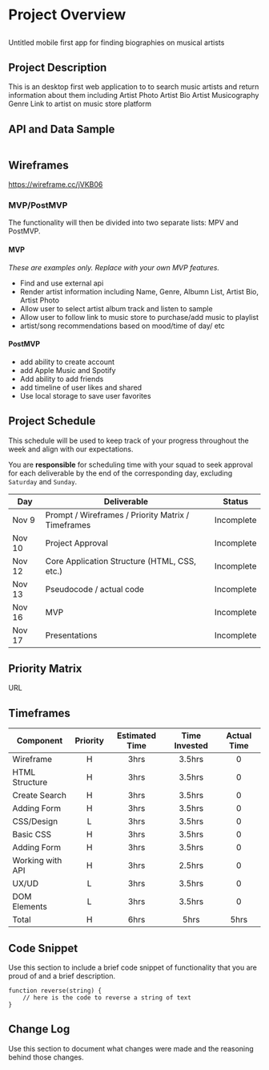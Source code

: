 # Project Overview

## 

Untitled mobile first app for finding biographies on musical artists

## Project Description

This is an desktop first web application to to search music artists and return information about them including
Artist Photo
Artist Bio
Artist Musicography
Genre
Link to artist on music store platform

## API and Data Sample

``` json

````

## Wireframes

https://wireframe.cc/jVKB06 
 
 
### MVP/PostMVP

The functionality will then be divided into two separate lists: MPV and PostMVP.  


#### MVP 
*These are examples only. Replace with your own MVP features.*

- Find and use external api 
- Render artist information including Name, Genre, Albumn List, Artist Bio, Artist Photo 
- Allow user to select artist album track and listen to sample
- Allow user to follow link to music store to purchase/add music to playlist
- artist/song recommendations based on mood/time of day/ etc

#### PostMVP  

- add ability to create account
- add Apple Music and Spotify 
- Add ability to add friends 
- add timeline of user likes and shared 
- Use local storage to save user favorites

## Project Schedule

This schedule will be used to keep track of your progress throughout the week and align with our expectations.  

You are **responsible** for scheduling time with your squad to seek approval for each deliverable by the end of the corresponding day, excluding `Saturday` and `Sunday`.

|  Day | Deliverable | Status
|---|---| ---|
|Nov 9| Prompt / Wireframes / Priority Matrix / Timeframes | Incomplete
|Nov 10| Project Approval | Incomplete
|Nov 12| Core Application Structure (HTML, CSS, etc.) | Incomplete
|Nov 13| Pseudocode / actual code | Incomplete
|Nov 16| MVP | Incomplete
|Nov 17| Presentations | Incomplete

## Priority Matrix

URL

## Timeframes


| Component | Priority | Estimated Time | Time Invested | Actual Time |
| --- | :---: |  :---: | :---: | :---: |
| Wireframe        | H | 3hrs| 3.5hrs | 0 |
| HTML Structure   | H | 3hrs| 3.5hrs | 0 |
| Create Search    | H | 3hrs| 3.5hrs | 0 |
| Adding Form      | H | 3hrs| 3.5hrs | 0 |
| CSS/Design 	   | L | 3hrs| 3.5hrs | 0 |
| Basic CSS	   | H | 3hrs| 3.5hrs | 0 |
| Adding Form 	   | H | 3hrs| 3.5hrs | 0 |
| Working with API | H | 3hrs| 2.5hrs | 0 |
| UX/UD		   | L | 3hrs| 3.5hrs | 0 |
| DOM Elements	   | L | 3hrs| 3.5hrs | 0 |
| Total | H | 6hrs| 5hrs | 5hrs |

## Code Snippet

Use this section to include a brief code snippet of functionality that you are proud of and a brief description.  

```
function reverse(string) {
	// here is the code to reverse a string of text
}
```

## Change Log
 Use this section to document what changes were made and the reasoning behind those changes.  
